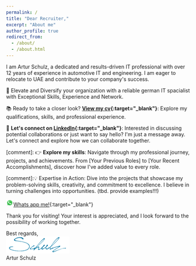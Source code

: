 ```yaml
---
permalink: /
title: "Dear Recruiter,"
excerpt: "About me"
author_profile: true
redirect_from: 
  - /about/
  - /about.html
---
```


I am Artur Schulz, a dedicated and results-driven IT professional with over 12 years of experience in automotive IT and engineering. I am eager to relocate to UAE and contribute to your company's success.

🚀 Elevate and Diversify your organization with a reliable german IT spacialist with Exceptional Skills, Experience and Network.

📚 Ready to take a closer look? **[View my cv](https://career-artur.github.io/home/cv/){:target="_blank"}**:  Explore my qualifications, skills, and professional experience. 

📧 **Let's connect on [LinkedIn](https://www.linkedin.com/in/artur-schulz-473817b8/ "Artur's linkedin profile"){:target="_blank"}**: Interested in discussing potential collaborations or just want to say hello? I'm just a message away. Let's connect and explore how we can collaborate together. 

[comment]: 👉 **Explore my skills**: Navigate through my professional journey, projects, and achievements. From [Your Previous Roles] to [Your Recent Accomplishments], discover how I've added value to every role.

[comment]:💡 Expertise in Action: Dive into the projects that showcase my problem-solving skills, creativity, and commitment to excellence. I believe in turning challenges into opportunities. (tbd. provide examples!!!)

<img src="images/WhatsApp.svg" alt="WhatsApp" width="20">[Whats app me!](https://wa.me/4917625660032){:target="_blank"}

Thank you for visiting! Your interest is appreciated, and I look forward to the possibility of working together.


Best regards,
<br>
<img src="images/signature.png">
<br>
Artur Schulz